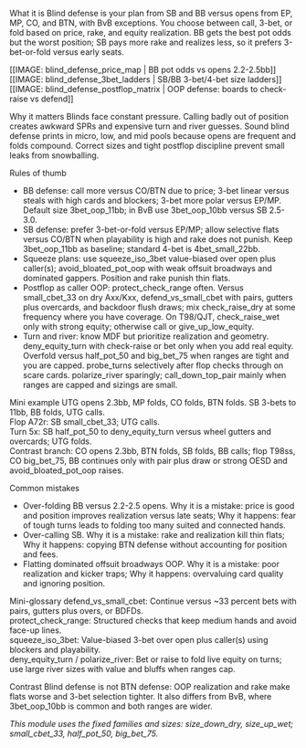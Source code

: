 What it is
Blind defense is your plan from SB and BB versus opens from EP, MP, CO, and BTN, with BvB exceptions. You choose between call, 3-bet, or fold based on price, rake, and equity realization. BB gets the best pot odds but the worst position; SB pays more rake and realizes less, so it prefers 3-bet-or-fold versus early seats.

[[IMAGE: blind_defense_price_map | BB pot odds vs opens 2.2-2.5bb]]
[[IMAGE: blind_defense_3bet_ladders | SB/BB 3-bet/4-bet size ladders]]
[[IMAGE: blind_defense_postflop_matrix | OOP defense: boards to check-raise vs defend]]

Why it matters
Blinds face constant pressure. Calling badly out of position creates awkward SPRs and expensive turn and river guesses. Sound blind defense prints in micro, low, and mid pools because opens are frequent and folds compound. Correct sizes and tight postflop discipline prevent small leaks from snowballing.

Rules of thumb
- BB defense: call more versus CO/BTN due to price; 3-bet linear versus steals with high cards and blockers; 3-bet more polar versus EP/MP. Default size 3bet_oop_11bb; in BvB use 3bet_oop_10bb versus SB 2.5-3.0.
- SB defense: prefer 3-bet-or-fold versus EP/MP; allow selective flats versus CO/BTN when playability is high and rake does not punish. Keep 3bet_oop_11bb as baseline; standard 4-bet is 4bet_small_22bb.
- Squeeze plans: use squeeze_iso_3bet value-biased over open plus caller(s); avoid_bloated_pot_oop with weak offsuit broadways and dominated gappers. Position and rake punish thin flats.
- Postflop as caller OOP: protect_check_range often. Versus small_cbet_33 on dry Axx/Kxx, defend_vs_small_cbet with pairs, gutters plus overcards, and backdoor flush draws; mix check_raise_dry at some frequency where you have coverage. On T98/QJT, check_raise_wet only with strong equity; otherwise call or give_up_low_equity.
- Turn and river: know MDF but prioritize realization and geometry. deny_equity_turn with check-raise or bet only when you add real equity. Overfold versus half_pot_50 and big_bet_75 when ranges are tight and you are capped. probe_turns selectively after flop checks through on scare cards. polarize_river sparingly; call_down_top_pair mainly when ranges are capped and sizings are small.

Mini example
UTG opens 2.3bb, MP folds, CO folds, BTN folds. SB 3-bets to 11bb, BB folds, UTG calls.  
Flop A72r: SB small_cbet_33; UTG calls.  
Turn 5x: SB half_pot_50 to deny_equity_turn versus wheel gutters and overcards; UTG folds.  
Contrast branch: CO opens 2.3bb, BTN folds, SB folds, BB calls; flop T98ss, CO big_bet_75, BB continues only with pair plus draw or strong OESD and avoid_bloated_pot_oop raises.

Common mistakes
- Over-folding BB versus 2.2-2.5 opens. Why it is a mistake: price is good and position improves realization versus late seats; Why it happens: fear of tough turns leads to folding too many suited and connected hands.
- Over-calling SB. Why it is a mistake: rake and realization kill thin flats; Why it happens: copying BTN defense without accounting for position and fees.
- Flatting dominated offsuit broadways OOP. Why it is a mistake: poor realization and kicker traps; Why it happens: overvaluing card quality and ignoring position.

Mini-glossary
defend_vs_small_cbet: Continue versus ~33 percent bets with pairs, gutters plus overs, or BDFDs.  
protect_check_range: Structured checks that keep medium hands and avoid face-up lines.  
squeeze_iso_3bet: Value-biased 3-bet over open plus caller(s) using blockers and playability.  
deny_equity_turn / polarize_river: Bet or raise to fold live equity on turns; use large river sizes with value and bluffs when ranges cap.

Contrast
Blind defense is not BTN defense: OOP realization and rake make flats worse and 3-bet selection tighter. It also differs from BvB, where 3bet_oop_10bb is common and both ranges are wider.

_This module uses the fixed families and sizes: size_down_dry, size_up_wet; small_cbet_33, half_pot_50, big_bet_75._
